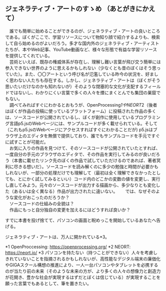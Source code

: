 ## ジェネラティブ・アートのすゝめ （あとがきにかえて）
　誰でも簡単に始めることができるのが、ジェネラティブ・アートの良いところである。ぼくがここで、学習リソースについて物知り顔で紹介するよりも、検索して自ら始めるのがよいだろう。多才な国内外のジェネラティブ・アーティストたちが、本やWeb記事、YouTube動画など、様々な形態で有益な学習リソースを提供してくれている。  
　芸術といえば、既存の権威体系が存在し、理解し難い言葉が飛び交う簡単には参入できない世界のように思えるかもしれない（少なくとも昔のぼくはそう思っていた）。また、〇〇アートという呼び名が氾濫している昨今の状況を、好ましく思わない人たちも存在する。しかし、ジェネラティブ・アートは（ぼくがそう思いたいだけなのかも知れないが）そのような閉塞的な文化が支配するフィールドではないし、わかりにくい言葉で多くの人々を煙にまくとんでも集団の巣窟でもない。  
　調べてみればすぐにわかるとおもうが、OpenProcessing*1やNEORT*2（後者はぼくが作品の投稿に使っているプラットフォーム）に投稿された作品の多くは、ソースコードが公開されているし、ぼくが創作に使用しているプログラミング言語p5.jsのWebページには、サンプルコードが多く載せられている。そして（これもp5.jsのWebページにアクセスすればすぐにわかることだが) p5.jsはブラウザ上のエディタを無償で提供しており、誰でもサンプルコードを手元ですぐに試すことが可能だ。  
　お気に入りの作品を見つけて、そのソースコードが公開されていたとすれば、一度自分の手元のブラウザのエディタで、その作品を実行してみるのが良いだろう（本書に載せたリンク先のぼくの作品で試していただけるのであれば、著者冥利に尽きる想いだ）。ソースコードを読み解くのに多少の勉強と時間が必要かもしれないが、一部分の処理だけでも理解して（最初は全く理解できなかったとしても、とにかく試してみるといい）コード内のどこかの変数の値を変更し、実行し直してみよう。元々のソースコードが出力する描画から、多少なりとも変化した（あるいは全く異なる）作品が出力されたに違いない。　
　では、なぜそのような変化がおこったのだろうか？  
　ソースコードの仕組みの全貌は？  
　作品にもっと自分独自の変更を加えるにはどうすれば良いか？  

すでに本書を投げ捨てて、パソコンの画面と睨めっこを開始しているあなたへ告げる。  

ジェネラティブ・アートは、万人に開かれている*3。  

*1 OpenProccessing: https://openprocessing.org/
*2 NEORT: https://neort.io/
*3 パソコンを持たない（持つことができない）人々を考慮しきれていないことを指摘されるかもしれないが、高性能なデジタル端末の廉価化やGIGAスクール構想の推進により、一人一台パソコンやタブレットを必携するのが当たり前の未来（そのような未来の方が、より多くの人々の想像力と創造力が花開き、豊かな社会が実現するはずだとぼくは信じている）が実現することを願った言葉でもあるとして、筆を置きたい。
